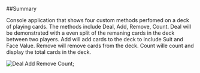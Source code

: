 ﻿##Summary

Console application that shows four custom methods perfomed on a deck of playing cards.
The methods include Deal, Add, Remove, Count.
Deal will be demonstrated with a even split of the remaning cards in the deck between two players.
Add will add cards to the deck to include Suit and Face Value.
Remove will remove cards from the deck.
Count wille count and display the total cards in the deck.

![Deal Add Remove Count]();